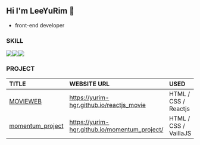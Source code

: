 ## Hi I'm LeeYuRim 👋

- front-end developer

### SKILL

<img src="https://img.shields.io/badge/TypeScript-3178C6?style=for-the-badge&logo=TypeScript&logoColor=white"><img src="https://img.shields.io/badge/React-61DAFB?style=for-the-badge&logo=React&logoColor=white"><img src="https://img.shields.io/badge/JavaScript-F7DF1E?style=for-the-badge&logo=JavaScript&logoColor=white">

### PROJECT

|TITLE|WEBSITE URL|USED|
|:------|:---|:---|
| [MOVIEWEB](https://github.com/yurim-hgr/reactjs_movie) | https://yurim-hgr.github.io/reactjs_movie | HTML / CSS / Reactjs |
| [momentum_project](https://github.com/yurim-hgr/momentum_project)|https://yurim-hgr.github.io/momentum_project/ | HTML / CSS / VaillaJS |


<!--
**yurim-hgr/yurim-hgr** is a ✨ _special_ ✨ repository because its `README.md` (this file) appears on your GitHub profile.

Here are some ideas to get you started:

- 🔭 I’m currently working on ...
- 🌱 I’m currently learning ...
- 👯 I’m looking to collaborate on ...
- 🤔 I’m looking for help with ...
- 💬 Ask me about ...
- 📫 How to reach me: ...
- 😄 Pronouns: ...
- ⚡ Fun fact: ...
-->
